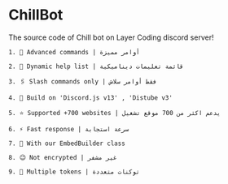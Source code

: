 # ChillBot
The source code of Chill bot on Layer Coding discord server!

`1. 💫 Advanced commands | أوامر مميزة`

`2. 📃 Dynamic help list | قائمة تعليمات ديناميكية`

`3. 🖇 Slash commands only | فقط أوامر سلاش`

`4. 🔧 Build on 'Discord.js v13' , 'Distube v3'`

`5. ⭐ Supported +700 websites | يدعم اكثر من 700 موقع تشغيل`

`6. ⚡ Fast response | سرعة استجابة`

`7. 🧮 With our EmbedBuilder class`

`8. 😉 Not encrypted | غير مشفر `

`9. 💢 Multiple tokens | توكنات متعددة`
